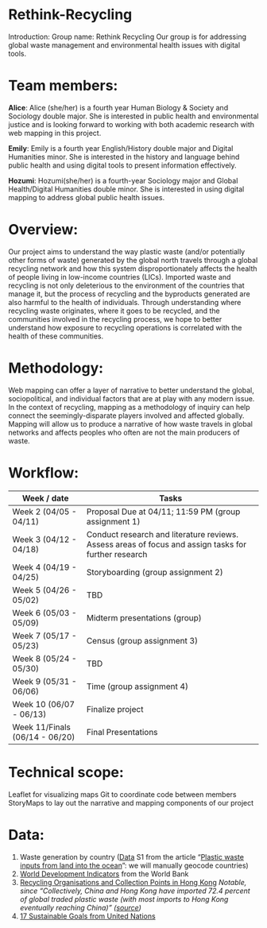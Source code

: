 # Rethink-Recycling
Introduction: 
Group name: Rethink Recycling
Our group is for addressing global waste management and environmental health issues with digital tools.

# Team members: 
**Alice**: Alice (she/her) is a fourth year Human Biology & Society and Sociology double major. She is interested in public health and environmental justice and is looking forward to working with both academic research with web mapping in this project.

**Emily**: Emily is a fourth year English/History double major and Digital Humanities minor. She is interested in the history and language behind public health and using digital tools to present information effectively. 

**Hozumi**: Hozumi(she/her) is a fourth-year Sociology major and Global Health/Digital Humanities double minor. She is interested in using digital mapping to address global public health issues.

# Overview: 
Our project aims to understand the way plastic waste (and/or potentially other forms of waste) generated by the global north travels through a global recycling network and how this system disproportionately affects the health of people living in low-income countries (LICs). Imported waste and recycling is not only deleterious to the environment of the countries that manage it, but the process of recycling and the byproducts generated are also harmful to the health of individuals. 
Through understanding where recycling waste originates, where it goes to be recycled, and the communities involved in the recycling process, we hope to better understand how exposure to recycling operations is correlated with the health of these communities. 

# Methodology: 
Web mapping can offer a layer of narrative to better understand the global, sociopolitical, and individual factors that are at play with any modern issue. In the context of recycling, mapping as a methodology of inquiry can help connect the seemingly-disparate players involved and affected globally. 
Mapping will allow us to produce a narrative of how waste travels in global networks and affects peoples who often are not the main producers of waste. 

# Workflow:
| Week / date    | Tasks        |
| ------------- | ------------- | 
| Week 2 (04/05 - 04/11) | Proposal Due at 04/11; 11:59 PM (group assignment 1) |
| Week 3 (04/12 - 04/18) | Conduct research and literature reviews. Assess areas of focus and assign tasks for further research| 
| Week 4 (04/19 - 04/25) | Storyboarding (group assignment 2)      |
| Week 5 (04/26 - 05/02) | TBD |
| Week 6 (05/03 - 05/09) | Midterm presentations (group) |
| Week 7 (05/17 - 05/23) | Census (group assignment 3) |
| Week 8 (05/24 - 05/30) | TBD |
| Week 9 (05/31 - 06/06) | Time (group assignment 4) |
| Week 10 (06/07 - 06/13) | Finalize project |
| Week 11/Finals (06/14 - 06/20) | Final Presentations |

# Technical scope:
Leaflet for visualizing maps 
Git to coordinate code between members
StoryMaps to lay out the narrative and mapping components of our project

# Data:
1. Waste generation by country ([Data](https://science.sciencemag.org/content/suppl/2015/02/11/347.6223.768.DC1) S1 from the article “[Plastic waste inputs from land into the ocean](https://science.sciencemag.org/content/347/6223/768/tab-figures-data)”: we will manually geocode countries)
2. [World Development Indicators](https://datacatalog.worldbank.org/dataset/world-development-indicators) from the World Bank
3. [Recycling Organisations and Collection Points in Hong Kong](https://opendata.esrichina.hk/datasets/recycling-organisations-and-collection-points-in-hong-kong-1/data?geometry=113.820%2C22.258%2C114.426%2C22.480)
*Notable, since “Collectively, China and Hong Kong have imported 72.4 percent of global traded plastic waste (with most imports to Hong Kong eventually reaching China)” ([source](https://ourworldindata.org/plastic-pollution))*
4. [17 Sustainable Goals from United Nations](https://sdgs.un.org/goals)
